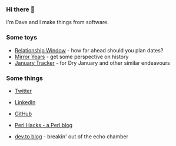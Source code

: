 ### Hi there 👋

I'm Dave and I make things from software.

### Some toys

* [Relationship Window](https://davorg.dev/relwindow) - how far ahead should you plan dates?
* [Mirror Years](https://davorg.dev/mirroryear) - get some perspective on history
* [January Tracker](https://davorg.dev/january) - for Dry January and other similar endeavours

### Some things

* [Twitter](https://twitter.com/davorg)
* [LinkedIn](https://www.linkedin.com/in/davorg/)
* [GitHub](https://github.com/davorg)

* [Perl Hacks - a Perl blog](https://perlhacks.com/)
* [dev.to blog](https://dev.to/davorg) - breakin' out of the echo chamber

